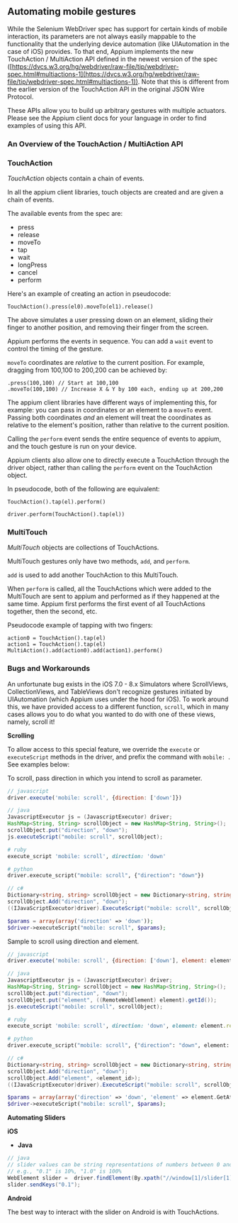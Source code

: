 ## Automating mobile gestures

While the Selenium WebDriver spec has support for certain kinds of mobile
interaction, its parameters are not always easily mappable to the functionality
that the underlying device automation (like UIAutomation in the case of iOS)
provides. To that end, Appium implements the new TouchAction / MultiAction API
defined in the newest version of the spec
([https://dvcs.w3.org/hg/webdriver/raw-file/tip/webdriver-spec.html#multiactions-1](https://dvcs.w3.org/hg/webdriver/raw-file/tip/webdriver-spec.html#multiactions-1)).
Note that this is different from the earlier version of the TouchAction API in
the original JSON Wire Protocol.

These APIs allow you to build up arbitrary gestures with multiple actuators.
Please see the Appium client docs for your language in order to find examples
of using this API.

### An Overview of the TouchAction / MultiAction API

### TouchAction

*TouchAction* objects contain a chain of events.

In all the appium client libraries, touch objects are created and are given a
chain of events.

The available events from the spec are:
 * press
 * release
 * moveTo
 * tap
 * wait
 * longPress
 * cancel
 * perform

Here's an example of creating an action in pseudocode:

```center
TouchAction().press(el0).moveTo(el1).release()
```

The above simulates a user pressing down on an element, sliding their finger
to another position, and removing their finger from the screen.

Appium performs the events in sequence. You can add a `wait` event to control
the timing of the gesture.

`moveTo` coordinates are *relative* to the current position. For example, dragging from
100,100 to 200,200 can be achieved by:
```
.press(100,100) // Start at 100,100
.moveTo(100,100) // Increase X & Y by 100 each, ending up at 200,200

```

The appium client libraries have different ways of implementing this, for example:
you can pass in coordinates or an element to a `moveTo` event. Passing both
coordinates _and_ an element will treat the coordinates as relative to the
element's position, rather than relative to the current position.

Calling the `perform` event sends the entire sequence of events to appium,
and the touch gesture is run on your device.

Appium clients also allow one to directly execute a TouchAction through the
driver object, rather than calling the `perform` event on the TouchAction
object.

In pseudocode, both of the following are equivalent:

```center
TouchAction().tap(el).perform()

driver.perform(TouchAction().tap(el))
```

### MultiTouch

*MultiTouch* objects are collections of TouchActions.

MultiTouch gestures only have two methods, `add`, and `perform`.

`add` is used to add another TouchAction to this MultiTouch.

When `perform` is called, all the TouchActions which were added to the
MultiTouch are sent to appium and performed as if they happened at the
same time. Appium first performs the first event of all TouchActions together,
then the second, etc.

Pseudocode example of tapping with two fingers:

```center
action0 = TouchAction().tap(el)
action1 = TouchAction().tap(el)
MultiAction().add(action0).add(action1).perform()
```



### Bugs and Workarounds

An unfortunate bug exists in the iOS 7.0 - 8.x Simulators where ScrollViews,
CollectionViews, and TableViews don't recognize gestures initiated by
UIAutomation (which Appium uses under the hood for iOS). To work around this,
we have provided access to a different function, `scroll`, which in many cases
allows you to do what you wanted to do with one of these views, namely, scroll
it!


**Scrolling**


To allow access to this special feature, we override the `execute` or
`executeScript` methods in the driver, and prefix the command with `mobile: `.
See examples below:

To scroll, pass direction in which you intend to scroll as parameter.


```javascript
// javascript
driver.execute('mobile: scroll', {direction: ['down']})
```

```java
// java
JavascriptExecutor js = (JavascriptExecutor) driver;
HashMap<String, String> scrollObject = new HashMap<String, String>();
scrollObject.put("direction", "down");
js.executeScript("mobile: scroll", scrollObject);
```

```ruby
# ruby
execute_script 'mobile: scroll', direction: 'down'
```

```python
# python
driver.execute_script("mobile: scroll", {"direction": "down"})
```

```csharp
// c#
Dictionary<string, string> scrollObject = new Dictionary<string, string>();
scrollObject.Add("direction", "down");
((IJavaScriptExecutor)driver).ExecuteScript("mobile: scroll", scrollObject));
```

```php
$params = array(array('direction' => 'down'));
$driver->executeScript("mobile: scroll", $params);
```

Sample to scroll using direction and element.

```javascript
// javascript
driver.execute('mobile: scroll', {direction: ['down'], element: element.value.ELEMENT});
```

```java
// java
JavascriptExecutor js = (JavascriptExecutor) driver;
HashMap<String, String> scrollObject = new HashMap<String, String>();
scrollObject.put("direction", "down");
scrollObject.put("element", ((RemoteWebElement) element).getId());
js.executeScript("mobile: scroll", scrollObject);
```

```ruby
# ruby
execute_script 'mobile: scroll', direction: 'down', element: element.ref
```

```python
# python
driver.execute_script("mobile: scroll", {"direction": "down", element: element.getAttribute("id")})
```

```csharp
// c#
Dictionary<string, string> scrollObject = new Dictionary<string, string>();
scrollObject.Add("direction", "down");
scrollObject.Add("element", <element_id>);
((IJavaScriptExecutor)driver).ExecuteScript("mobile: scroll", scrollObject));
```

```php
$params = array(array('direction' => 'down', 'element' => element.GetAttribute("id")));
$driver->executeScript("mobile: scroll", $params);
```

**Automating Sliders**


**iOS**

 * **Java**

```java
// java
// slider values can be string representations of numbers between 0 and 1
// e.g., "0.1" is 10%, "1.0" is 100%
WebElement slider =  driver.findElement(By.xpath("//window[1]/slider[1]"));
slider.sendKeys("0.1");
```

**Android**

The best way to interact with the slider on Android is with TouchActions.
